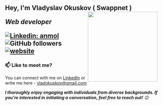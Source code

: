 <h2> Hey, I'm Vladyslav Okuskov ( Swappnet )
<img align='right' src="https://media.giphy.com/media/cmCEsJZHYBPels360q/giphy.gif" width="230">
<p><em>Web developer
</a>
</em></p>

[![Linkedin: anmol](https://img.shields.io/badge/-swappnet-blue?style=flat-square&logo=Linkedin&logoColor=white&link=https://www.linkedin.com/in/vladokuskov/)](https://www.linkedin.com/in/vladokuskov/)
![GitHub followers](https://img.shields.io/github/followers/swappnet?label=Follow&style=social)
[![website](https://img.shields.io/badge/Website-46a2f1.svg?&style=flat-square&logo=Google-Chrome&logoColor=white&link=http://vladokuskov.xyz/)](http://vladokuskov.xyz/)

### 📫 Like to meet me?

You can connect with me on [LinkedIn](https://www.linkedin.com/in/vladokuskov/) or write me here - vladokuskov@gmail.com


<em><b>
I thoroughly enjoy engaging with individuals from diverse backgrounds. If you're interested in initiating a conversation, feel free to reach out!</b> 😊</em>

<!--START_SECTION:waka-->
